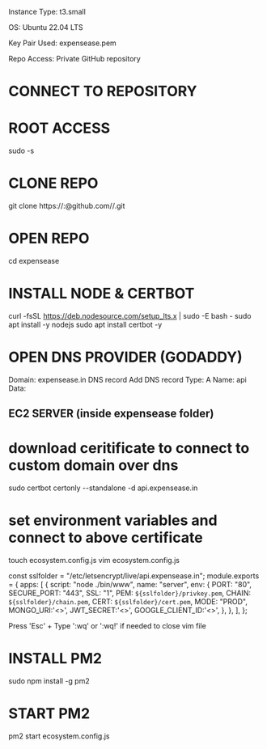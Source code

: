 Instance Type: t3.small

OS: Ubuntu 22.04 LTS

Key Pair Used: expensease.pem

Repo Access: Private GitHub repository

# CONNECT TO REPOSITORY

# ROOT ACCESS
sudo -s

# CLONE REPO
git clone https://<username>:<token>@github.com/<username>/<repo>.git

# OPEN REPO
cd expensease

# INSTALL NODE & CERTBOT
curl -fsSL https://deb.nodesource.com/setup_lts.x | sudo -E bash -
sudo apt install -y nodejs
sudo apt install certbot -y

# OPEN DNS PROVIDER (GODADDY)

Domain: expensease.in
DNS record
Add DNS record
	Type: A	
	Name: api	
	Data: <public ip of ec2 server>


## EC2 SERVER (inside expensease folder)
# download ceritificate to connect to custom domain over dns
<!-- Ensure the server's Security Group has inbound rules for HTTP 80 -->
sudo certbot certonly --standalone -d api.expensease.in

# set environment variables and connect to above certificate
touch ecosystem.config.js
vim ecosystem.config.js


const sslfolder = "/etc/letsencrypt/live/api.expensease.in";
module.exports = {
  apps: [
    {
      script: "node ./bin/www",
      name: "server",
      env: {
        PORT: "80",
        SECURE_PORT: "443",
        SSL: "1",
        PEM: `${sslfolder}/privkey.pem`,
        CHAIN: `${sslfolder}/chain.pem`,
        CERT: `${sslfolder}/cert.pem`,
        MODE: "PROD",
        MONGO_URI:'<>',
        JWT_SECRET:'<>',
        GOOGLE_CLIENT_ID:'<>',
      },
    },
  ],
};

Press 'Esc' + Type ':wq' or ':wq!' if needed to close vim file

# INSTALL PM2
sudo npm install -g pm2

# START PM2
pm2 start ecosystem.config.js



